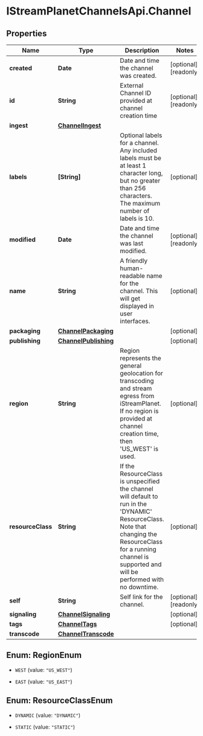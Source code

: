 # IStreamPlanetChannelsApi.Channel

## Properties

Name | Type | Description | Notes
------------ | ------------- | ------------- | -------------
**created** | **Date** | Date and time the channel was created. | [optional] [readonly] 
**id** | **String** | External Channel ID provided at channel creation time | [optional] [readonly] 
**ingest** | [**ChannelIngest**](ChannelIngest.md) |  | 
**labels** | **[String]** | Optional labels for a channel. Any included labels must be at least 1 character long, but no greater than 256 characters. The maximum number of labels is 10. | [optional] 
**modified** | **Date** | Date and time the channel was last modified. | [optional] [readonly] 
**name** | **String** | A friendly human-readable name for the channel. This will get displayed in user interfaces. | [optional] 
**packaging** | [**ChannelPackaging**](ChannelPackaging.md) |  | [optional] 
**publishing** | [**ChannelPublishing**](ChannelPublishing.md) |  | [optional] 
**region** | **String** | Region represents the general geolocation for transcoding and stream egress from iStreamPlanet. If no region is provided at channel creation time, then &#39;US_WEST&#39; is used. | [optional] 
**resourceClass** | **String** | If the ResourceClass is unspecified the channel will default to run in the &#39;DYNAMIC&#39; ResourceClass. Note that changing the ResourceClass for a running channel is supported and will be performed with no downtime. | [optional] 
**self** | **String** | Self link for the channel. | [optional] [readonly] 
**signaling** | [**ChannelSignaling**](ChannelSignaling.md) |  | [optional] 
**tags** | [**ChannelTags**](ChannelTags.md) |  | [optional] 
**transcode** | [**ChannelTranscode**](ChannelTranscode.md) |  | 



## Enum: RegionEnum


* `WEST` (value: `"US_WEST"`)

* `EAST` (value: `"US_EAST"`)





## Enum: ResourceClassEnum


* `DYNAMIC` (value: `"DYNAMIC"`)

* `STATIC` (value: `"STATIC"`)




